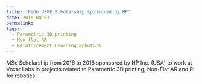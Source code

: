 ```yaml
---
title: 'Fade UFPE Scholarship sponsored by HP'
date: 2016-08-01
permalink:
tags:
  - Parametric 3D printing
  - Non-flat AR
  - Reinforcement Learning Robotics
---
```


MSc Scholarship from 2016 to 2018 sponsored by HP Inc. (USA) to work at Voxar Labs in projects related to Parametric 3D printing, Non-Flat AR and RL for robotics.